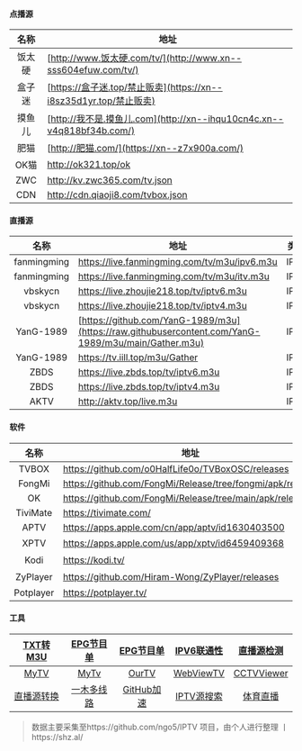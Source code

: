 #### 点播源

|  名称  | 地址                                                         |
| :----: | ------------------------------------------------------------ |
| 饭太硬 | [http://www.饭太硬.com/tv/](http://www.xn--sss604efuw.com/tv/) |
| 盒子迷 | [https://盒子迷.top/禁止贩卖](https://xn--i8sz35d1yr.top/禁止贩卖) |
| 摸鱼儿 | [http://我不是.摸鱼儿.com](http://xn--ihqu10cn4c.xn--v4q818bf34b.com/) |
|  肥猫  | [http://肥猫.com/](https://xn--z7x900a.com/)                 |
|  OK猫  | http://ok321.top/ok                                          |
|  ZWC   | http://kv.zwc365.com/tv.json                                 |
|  CDN   | http://cdn.qiaoji8.com/tvbox.json                            |

#### 直播源

|    名称     | 地址                                                         | 类型 |
| :---------: | ------------------------------------------------------------ | :--: |
| fanmingming | https://live.fanmingming.com/tv/m3u/ipv6.m3u                 | IPV6 |
| fanmingming | https://live.fanmingming.com/tv/m3u/itv.m3u                  | IPV4 |
|   vbskycn   | https://live.zhoujie218.top/tv/iptv6.m3u                     | IPV6 |
|   vbskycn   | https://live.zhoujie218.top/tv/iptv4.m3u                     | IPV4 |
|  YanG-1989  | [https://github.com/YanG-1989/m3u](https://raw.githubusercontent.com/YanG-1989/m3u/main/Gather.m3u) | IPV6 |
|  YanG-1989  | https://tv.iill.top/m3u/Gather                               | IPV4 |
|    ZBDS     | https://live.zbds.top/tv/iptv6.m3u                           | IPV6 |
|    ZBDS     | https://live.zbds.top/tv/iptv4.m3u                           | IPV4 |
|    AKTV     | http://aktv.top/live.m3u                                     | IPV4 |

#### 软件

|   名称    | 地址                                                      |  备注   |
| :-------: | --------------------------------------------------------- | :-----: |
|   TVBOX   | https://github.com/o0HalfLife0o/TVBoxOSC/releases         | Android |
|  FongMi   | https://github.com/FongMi/Release/tree/fongmi/apk/release | Android |
|    OK     | https://github.com/FongMi/Release/tree/main/apk/release   | Android |
| TiviMate  | https://tivimate.com/                                     | Android |
|   APTV    | https://apps.apple.com/cn/app/aptv/id1630403500           |   iOS   |
|   XPTV    | https://apps.apple.com/us/app/xptv/id6459409368           | 美区iOS |
|   Kodi    | https://kodi.tv/                                          | 全平台  |
| ZyPlayer  | https://github.com/Hiram-Wong/ZyPlayer/releases           | 多平台  |
| Potplayer | https://potplayer.tv/                                     | Windows |

#### 工具

|   [TXT转M3U](https://live.fanmingming.com/txt2m3u/)    | [EPG节目单](https://epg.pw/test_channel_page.html?lang=zh-hans) |     [EPG节目单](https://live.fanmingming.com/e.xml)     |              [IPV6联通性](https://testipv6.cn/)              |   [直播源检测](https://github.com/zhimin-dev/iptv-checker)   |
| :----------------------------------------------------: | :----------------------------------------------------------: | :-----------------------------------------------------: | :----------------------------------------------------------: | :----------------------------------------------------------: |
| [MyTV](https://github.com/lizongying/my-tv-0/releases) | [MyTv](https://github.com/yaoxieyoulei/mytv-android/releases) | [OurTV](https://github.com/andandroidor/ourtv/releases) | [WebViewTV](https://github.com/hxh19950701/WebViewTvLive/releases) | [CCTVViewer](https://github.com/Eanya-Tonic/CCTV_Viewer/releases) |
|         [直播源转换](https://zbds.top/tools/)          | [一木多线路](https://ghp.ci/https://raw.githubusercontent.com/xianyuyimu/TVBOX-/main/TVBox/%E4%B8%80%E6%9C%A8%E5%A4%9A%E7%BA%BF%E8%B7%AF.json) |           [GitHub加速](https://gh-proxy.com/)           |              [IPTV源搜索](http://tonkiang.us/?)              |              [体育直播](http://www.jrs23.com/)               |

> 数据主要采集至https://github.com/ngo5/IPTV 项目，由个人进行整理 丨https://shz.al/









